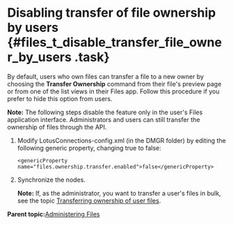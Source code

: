 # Disabling transfer of file ownership by users {#files_t_disable_transfer_file_owner_by_users .task}

By default, users who own files can transfer a file to a new owner by choosing the **Transfer Ownership** command from their file's preview page or from one of the list views in their Files app. Follow this procedure if you prefer to hide this option from users.

**Note:** The following steps disable the feature only in the user's Files application interface. Administrators and users can still transfer the ownership of files through the API.

1.  Modify LotusConnections-config.xml \(in the DMGR folder\) by editing the following generic property, changing true to false:

    ```
    <genericProperty name="files.ownership.transfer.enabled">false</genericProperty>
    ```

2.  Synchronize the nodes.

    **Note:** If, as the administrator, you want to transfer a user's files in bulk, see the topic [Transferring ownership of user files](t_transfer_ownership_of_user_files.md).


**Parent topic:**[Administering Files](../admin/c_admin_files_overview.md)

